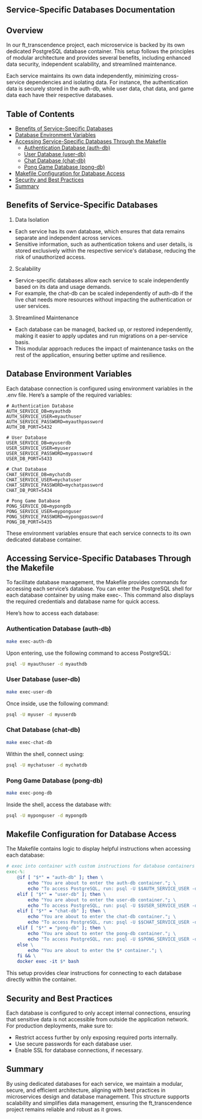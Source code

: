 ## Service-Specific Databases Documentation
## Overview

In our ft_transcendence project, each microservice is backed by its own dedicated PostgreSQL database container. This setup follows the principles of modular architecture and provides several benefits, including enhanced data security, independent scalability, and streamlined maintenance.

Each service maintains its own data independently, minimizing cross-service dependencies and isolating data. For instance, the authentication data is securely stored in the auth-db, while user data, chat data, and game data each have their respective databases.

## Table of Contents
- [Benefits of Service-Specific Databases](#benefits-of-service-specific-databases)
- [Database Environment Variables](#database-environment-variables)
- [Accessing Service-Specific Databases Through the Makefile](#accessing-service-specific-databases-through-the-makefile)
  - [Authentication Database (auth-db)](#authentication-database-(auth-db))
  - [User Database (user-db)](#user-database-(user-db))
  - [Chat Database (chat-db)](#chat-database-(chat-db))
  - [Pong Game Database (pong-db)](#pong-game-database-(pong-db))
- [Makefile Configuration for Database Access](#makefile-configuration-for-database-access)
- [Security and Best Practices](#security-and-best-practices)
- [Summary](#summary)

## Benefits of Service-Specific Databases
1. Data Isolation

* Each service has its own database, which ensures that data remains separate and independent across services.
* Sensitive information, such as authentication tokens and user details, is stored exclusively within the respective service's database, reducing the risk of unauthorized access.

2. Scalability

* Service-specific databases allow each service to scale independently based on its data and usage demands.
* For example, the chat-db can be scaled independently of auth-db if the live chat needs more resources without impacting the authentication or user services.

3. Streamlined Maintenance

* Each database can be managed, backed up, or restored independently, making it easier to apply updates and run migrations on a per-service basis.
* This modular approach reduces the impact of maintenance tasks on the rest of the application, ensuring better uptime and resilience.

## Database Environment Variables

Each database connection is configured using environment variables in the .env file. Here’s a sample of the required variables:

```plaintext
# Authentication Database
AUTH_SERVICE_DB=myauthdb
AUTH_SERVICE_USER=myauthuser
AUTH_SERVICE_PASSWORD=myauthpassword
AUTH_DB_PORT=5432

# User Database
USER_SERVICE_DB=myuserdb
USER_SERVICE_USER=myuser
USER_SERVICE_PASSWORD=mypassword
USER_DB_PORT=5433

# Chat Database
CHAT_SERVICE_DB=mychatdb
CHAT_SERVICE_USER=mychatuser
CHAT_SERVICE_PASSWORD=mychatpassword
CHAT_DB_PORT=5434

# Pong Game Database
PONG_SERVICE_DB=mypongdb
PONG_SERVICE_USER=myponguser
PONG_SERVICE_PASSWORD=mypongpassword
PONG_DB_PORT=5435
```

These environment variables ensure that each service connects to its own dedicated database container.

## Accessing Service-Specific Databases Through the Makefile

To facilitate database management, the Makefile provides commands for accessing each service’s database. You can enter the PostgreSQL shell for each database container by using make exec-<service-db>. This command also displays the required credentials and database name for quick access.

Here’s how to access each database:
### Authentication Database (auth-db)

```bash
make exec-auth-db
```

Upon entering, use the following command to access PostgreSQL:

```bash
psql -U myauthuser -d myauthdb
```

### User Database (user-db)

```bash
make exec-user-db
```

Once inside, use the following command:

```bash
psql -U myuser -d myuserdb
```

### Chat Database (chat-db)

```bash
make exec-chat-db
```
Within the shell, connect using:

```bash
psql -U mychatuser -d mychatdb
```

### Pong Game Database (pong-db)

```bash
make exec-pong-db
```

Inside the shell, access the database with:

```bash
psql -U myponguser -d mypongdb
```

## Makefile Configuration for Database Access

The Makefile contains logic to display helpful instructions when accessing each database:

```makefile
# exec into container with custom instructions for database containers
exec-%:
	@if [ "$*" = "auth-db" ]; then \
		echo "You are about to enter the auth-db container."; \
		echo "To access PostgreSQL, run: psql -U $$AUTH_SERVICE_USER -d $$AUTH_SERVICE_DB"; \
	elif [ "$*" = "user-db" ]; then \
		echo "You are about to enter the user-db container."; \
		echo "To access PostgreSQL, run: psql -U $$USER_SERVICE_USER -d $$USER_SERVICE_DB"; \
	elif [ "$*" = "chat-db" ]; then \
		echo "You are about to enter the chat-db container."; \
		echo "To access PostgreSQL, run: psql -U $$CHAT_SERVICE_USER -d $$CHAT_SERVICE_DB"; \
	elif [ "$*" = "pong-db" ]; then \
		echo "You are about to enter the pong-db container."; \
		echo "To access PostgreSQL, run: psql -U $$PONG_SERVICE_USER -d $$PONG_SERVICE_DB"; \
	else \
		echo "You are about to enter the $* container."; \
	fi && \
	docker exec -it $* bash
```

This setup provides clear instructions for connecting to each database directly within the container.

## Security and Best Practices

Each database is configured to only accept internal connections, ensuring that sensitive data is not accessible from outside the application network. For production deployments, make sure to:

* Restrict access further by only exposing required ports internally.
* Use secure passwords for each database user.
* Enable SSL for database connections, if necessary.

## Summary
By using dedicated databases for each service, we maintain a modular, secure, and efficient architecture, aligning with best practices in microservices design and database management. This structure supports scalability and simplifies data management, ensuring the ft_transcendence project remains reliable and robust as it grows.
